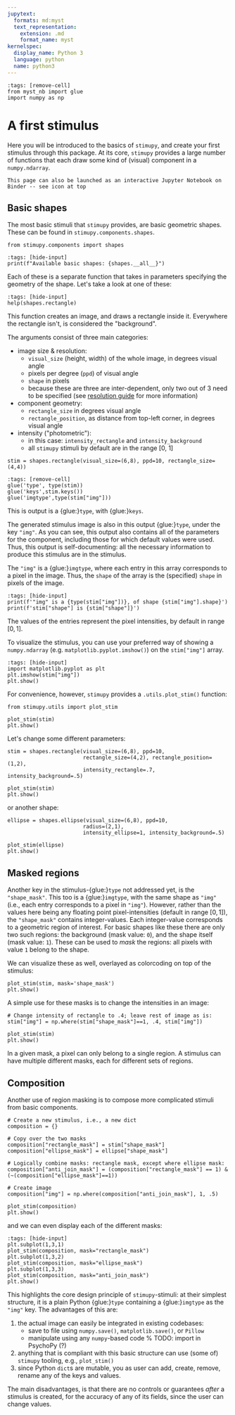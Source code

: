 ```yaml
---
jupytext:
  formats: md:myst
  text_representation:
    extension: .md
    format_name: myst
kernelspec:
  display_name: Python 3
  language: python
  name: python3
---
```


```{code-cell}
:tags: [remove-cell]
from myst_nb import glue
import numpy as np
```

# A first stimulus

Here you will be introduced to the basics of `stimupy`,
and create your first stimulus through this package.
At its core, `stimupy` provides a large number of functions
that each draw some kind of (visual) component in a `numpy.ndarray`.

```{tip} Launch on Binder
This page can also be launched as an interactive Jupyter Notebook on Binder -- see icon at top
```

## Basic shapes

The most basic stimuli that `stimupy` provides, are basic geometric shapes.
These can be found in `stimupy.components.shapes`.

```{code-cell}
from stimupy.components import shapes
```
```{code-cell}
:tags: [hide-input]
print(f"Available basic shapes: {shapes.__all__}")
```

Each of these is a separate function
that takes in parameters specifying the geometry of the shape.
Let's take a look at one of these:

```{code-cell}
:tags: [hide-input]
help(shapes.rectangle)
```

This function creates an image, and draws a rectangle inside it.
Everywhere the rectangle isn't, is considered the "background".

The arguments consist of three main categories:

- image size & resolution:
  - `visual_size` (height, width) of the whole image, in degrees visual angle
  - pixels per degree (`ppd`) of visual angle
  - `shape` in pixels
  - because these are three are inter-dependent, only two out of 3 need to be specified
    (see [resolution guide](../topic_guides/resolution) for more information)
- component geometry:
  - `rectangle_size` in degrees visual angle
  - `rectangle_position`, as distance from top-left corner, in degrees visual angle
- intensity ("photometric"):
  - in this case: `intensity_rectangle` and `intensity_background`
  - all `stimupy` stimuli by default are in the range [0, 1]

```{code-cell}
stim = shapes.rectangle(visual_size=(6,8), ppd=10, rectangle_size=(4,4))
```
```{code-cell}
:tags: [remove-cell]
glue('type', type(stim))
glue('keys',stim.keys())
glue('imgtype',type(stim["img"]))
```

This is output is a {glue:}`type`, with {glue:}`keys`.

The generated stimulus image is also in this output {glue:}`type`, under the key `"img"`.
As you can see, this output also contains all of the parameters for the component,
including those for which default values were used.
Thus, this output is self-documenting:
all the necessary information to produce this stimulus are in the stimulus.

The `"img"` is a {glue:}`imgtype`,
where each entry in this array corresponds to a pixel in the image.
Thus, the `shape` of the array is the (specified) `shape` in pixels of the image.

```{code-cell}
:tags: [hide-input]
print(f'"img" is a {type(stim["img"])}, of shape {stim["img"].shape}')
print(f'stim["shape"] is {stim["shape"]}')
```

The values of the entries represent the pixel intensities,
by default in range $[0,1]$.

To visualize the stimulus,
you can use your preferred way of showing a `numpy.ndarray`
(e.g. `matplotlib.pyplot.imshow()`)
on the `stim["img"]` array.

```{code-cell}
:tags: [hide-input]
import matplotlib.pyplot as plt
plt.imshow(stim["img"])
plt.show()
```

For convenience, however, `stimupy` provides a `.utils.plot_stim()` function:

```{code-cell}
from stimupy.utils import plot_stim

plot_stim(stim)
plt.show()
```

Let's change some different parameters:

```{code-cell}
stim = shapes.rectangle(visual_size=(6,8), ppd=10,
                        rectangle_size=(4,2), rectangle_position=(1,2),
                        intensity_rectangle=.7, intensity_background=.5)

plot_stim(stim)
plt.show()
```

or another shape:

```{code-cell}
ellipse = shapes.ellipse(visual_size=(6,8), ppd=10,
                        radius=(2,1),
                        intensity_ellipse=1, intensity_background=.5)

plot_stim(ellipse)
plt.show()
```

## Masked regions

Another key in the stimulus-{glue:}`type` not addressed yet, is the `"shape_mask"`.
This too is a {glue:}`imgtype`, with the same shape as `"img"`
(i.e., each entry corresponds to a pixel in `"img"`).
However, rather than the values here being any floating point pixel-intensities
(default in range $[0, 1]$),
the `"shape_mask"` contains integer-values.
Each integer-value corresponds to a geometric region of interest.
For basic shapes like these there are only two such regions:
the background (mask value: `0`), and the shape itself (mask value: `1`).
These can be used to *mask* the regions: all pixels with value `1` belong to the shape.

We can visualize these as well, overlayed as colorcoding on top of the stimulus:
```{code-cell}
plot_stim(stim, mask='shape_mask')
plt.show()
```

A simple use for these masks is to change the intensities in an image:
```{code-cell}
# Change intensity of rectangle to .4; leave rest of image as is:
stim["img"] = np.where(stim["shape_mask"]==1, .4, stim["img"])

plot_stim(stim)
plt.show()
```

In a given mask, a pixel can only belong to a single region.
A stimulus can have multiple different masks, each for different sets of regions.

## Composition

Another use of region masking
is to compose more complicated stimuli
from basic components.

```{code-cell}
# Create a new stimulus, i.e., a new dict
composition = {}

# Copy over the two masks
composition["rectangle_mask"] = stim["shape_mask"]
composition["ellipse_mask"] = ellipse["shape_mask"]

# Logically combine masks: rectangle mask, except where ellipse mask:
composition["anti_join_mask"] = (composition["rectangle_mask"] == 1) & (~(composition["ellipse_mask"]==1))

# Create image
composition["img"] = np.where(composition["anti_join_mask"], 1, .5)

plot_stim(composition)
plt.show()
```
and we can even display each of the different masks:
```{code-cell}
:tags: [hide-input]
plt.subplot(1,3,1)
plot_stim(composition, mask="rectangle_mask")
plt.subplot(1,3,2)
plot_stim(composition, mask="ellipse_mask")
plt.subplot(1,3,3)
plot_stim(composition, mask="anti_join_mask")
plt.show()
```


This highlights the core design principle of `stimupy`-stimuli:
at their simplest structure, it is a plain Python {glue:}`type`
containing a {glue:}`imgtype` as the `"img"` key.
The advantages of this are:
1. the actual image can easily be integrated in existing codebases:
   - save to file using `numpy.save()`, `matplotlib.save()`, or `Pillow`
   - manipulate using any `numpy`-based code
   % TODO: import in PsychoPy (?)
2. anything that is compliant with this basic structure
   can use (some of) `stimupy` tooling,
   e.g., `plot_stim()`
3. since Python `dict`s are mutable, you as user can add, create, remove, rename
   any of the keys and values.

The main disadvantages, is that there are no controls or guarantees
*after* a stimulus is created,
for the accuracy of any of its fields,
since the user can change values.